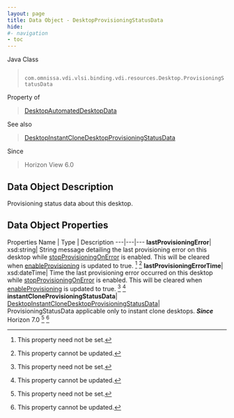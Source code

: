 ```yaml
---
layout: page
title: Data Object - DesktopProvisioningStatusData
hide:
#- navigation
- toc
---
```






Java Class
> ` com.omnissa.vdi.vlsi.binding.vdi.resources.Desktop.ProvisioningStatusData`

Property of
> [DesktopAutomatedDesktopData](vdi.resources.Desktop.AutomatedDesktopData.md#field_detail)

See also
> [DesktopInstantCloneDesktopProvisioningStatusData](vdi.resources.Desktop.InstantCloneProvisioningStatusData.md)

Since
> Horizon View 6.0


## Data Object Description

Provisioning status data about this desktop.

## Data Object Properties
Properties
Name |  Type |  Description
---|---|---
**lastProvisioningError**|  xsd:string|  String message detailing the last provisioning error on this desktop while [stopProvisioningOnError](vdi.resources.Desktop.VirtualCenterProvisioningSettings.md#stopProvisioningOnError) is enabled. This will be cleared when [enableProvisioning](vdi.resources.Desktop.VirtualCenterProvisioningSettings.md#enableProvisioning) is updated to true. [^1] [^2]
**lastProvisioningErrorTime**|  xsd:dateTime|  Time the last provisioning error occurred on this desktop while [stopProvisioningOnError](vdi.resources.Desktop.VirtualCenterProvisioningSettings.md#stopProvisioningOnError) is enabled. This will be cleared when [enableProvisioning](vdi.resources.Desktop.VirtualCenterProvisioningSettings.md#enableProvisioning) is updated to true. [^1] [^2]
**instantCloneProvisioningStatusData**| [DesktopInstantCloneDesktopProvisioningStatusData](vdi.resources.Desktop.InstantCloneProvisioningStatusData.md)|  ProvisioningStatusData applicable only to instant clone desktops.  **_Since_** Horizon 7.0 [^1] [^2]


 


[^1]: This property need not be set.
[^2]: This property cannot be updated.
